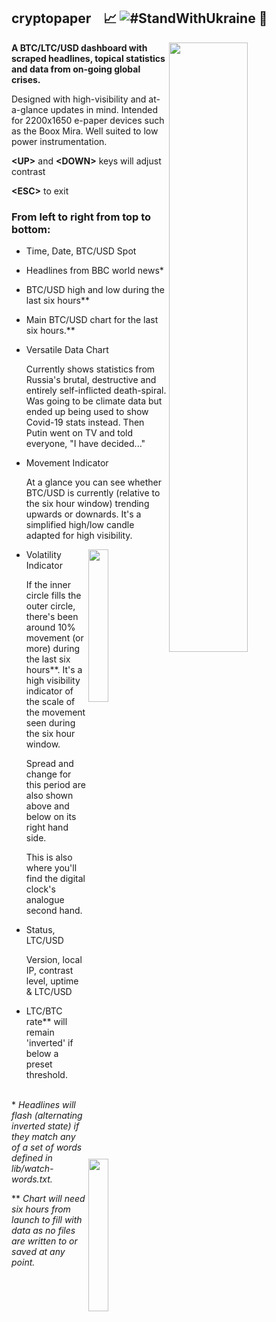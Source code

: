 ## cryptopaper  &nbsp;&nbsp;  :chart_with_upwards_trend: ![#StandWithUkraine](https://raw.githubusercontent.com/vshymanskyy/StandWithUkraine/main/badges/StandWithUkraineFlat.svg) :newspaper:
<img src="https://user-images.githubusercontent.com/6677966/234790110-400add24-bf82-4109-b8a9-505b3fcef9c7.png" width="50%" height="50%" align="right" />

**A BTC/LTC/USD dashboard with scraped headlines, topical statistics and data from on-going global crises.**


Designed with high-visibility and at-a-glance updates in mind.  Intended for 2200x1650 e-paper devices such as the Boox Mira.  Well suited to low power instrumentation.


**&lt;UP&gt;** and **&lt;DOWN&gt;** keys will adjust contrast

**&lt;ESC&gt;** to exit


### From left to right from top to bottom:
- Time, Date, BTC/USD Spot
- Headlines from BBC world news*
- BTC/USD high and low during the last six hours**
- Main BTC/USD chart for the last six hours.**
- Versatile Data Chart
    
    Currently shows statistics from Russia's brutal, destructive and entirely self-inflicted death-spiral. Was going to be climate data but ended up being used to show Covid-19 stats instead. Then Putin went on TV and told everyone, "I have decided..."
- Movement Indicator
    
    At a glance you can see whether BTC/USD is currently (relative to the six hour window) trending upwards or downards. It's a simplified high/low candle adapted for high visibility.
    
<img src="https://user-images.githubusercontent.com/6677966/233832158-7e42e4ac-bd03-4369-b225-5c6c31f826ad.png" width="25%" height="25%" align="right" />

- Volatility Indicator
    
    If the inner circle fills the outer circle, there's been around 10% movement (or more) during the last six hours**.  It's a high visibility indicator of the scale of the movement seen during the six hour window. 
    
    Spread and change for this period are also shown above and below on its right hand side.
 
    This is also where you'll find the digital clock's analogue second hand.
    
- Status, LTC/USD
    
    Version, local IP, contrast level, uptime & LTC/USD
    
<img src="https://user-images.githubusercontent.com/6677966/233561264-787c6f9b-b217-4bd5-b1ed-eb5739ab9676.png" width="25%" height="25%" align="right" />

- LTC/BTC rate** will remain 'inverted' if below a preset threshold.
<br/><br/>

\* _Headlines will flash (alternating inverted state) if they match any of a set of words defined in lib/watch-words.txt._

\** _Chart will need six hours from launch to fill with data as no files are written to or saved at any point._

